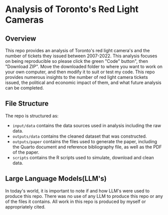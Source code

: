 # Analysis of Toronto's Red Light Cameras

## Overview

This repo provides an analysis of Toronto's red light camera's and the number of tickets they issued between 2007-2022. This analysis focuses on being reproducible so please click the green "Code" button", then "Download ZIP". Move the downloaded folder to where you want to work on your own computer, and then modify it to suit or test my code. This repo provides numerous insights to the number of red light camera tickets issued, the political and economic impact of them, and what future analysis can be completed.


## File Structure

The repo is structured as:

-   `input/data` contains the data sources used in analysis including the raw data.
-   `outputs/data` contains the cleaned dataset that was constructed.
-   `outputs/paper` contains the files used to generate the paper, including the Quarto document and reference bibliography file, as well as the PDF of the paper. 
-   `scripts` contains the R scripts used to simulate, download and clean data.

## Large Language Models(LLM's)

In today's world, it is important to note if and how LLM's were used to produce this repo. There was no use of any LLM to produce this repo or any of the files it contains. All work in this repo is produced by myself or appropriately cited.  